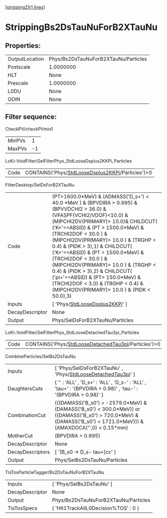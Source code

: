 [[stripping21r1 lines]](./stripping21r1-index)

# StrippingBs2DsTauNuForB2XTauNu

## Properties:

|                |                                      |
|----------------|--------------------------------------|
| OutputLocation | Phys/Bs2DsTauNuForB2XTauNu/Particles |
| Postscale      | 1.0000000                            |
| HLT            | None                                 |
| Prescale       | 1.0000000                            |
| L0DU           | None                                 |
| ODIN           | None                                 |

## Filter sequence:

CheckPV/checkPVmin1

|        |     |
|--------|-----|
| MinPVs | 1   |
| MaxPVs | -1  |

LoKi::VoidFilter/SelFilterPhys_StdLooseDsplus2KKPi_Particles

|      |                                                                                                          |
|------|----------------------------------------------------------------------------------------------------------|
| Code | CONTAINS('Phys/[StdLooseDsplus2KKPi](./stripping21r1-commonparticles-stdloosedsplus2kkpi)/Particles')\>0 |

FilterDesktop/SelDsForB2XTauNu

|                 |                                                                                                                                                                                                                                                                                                                                                                                                                                                                                                                                                                                  |
|-----------------|----------------------------------------------------------------------------------------------------------------------------------------------------------------------------------------------------------------------------------------------------------------------------------------------------------------------------------------------------------------------------------------------------------------------------------------------------------------------------------------------------------------------------------------------------------------------------------|
| Code            | (PT\>1600.0\*MeV) & (ADMASS('D_s+') \< 40.0 \*MeV ) & (BPVDIRA \> 0.995) & (BPVVDCHI2 \> 36.0) & (VFASPF(VCHI2/VDOF)\<10.0) & (MIPCHI2DV(PRIMARY)\> 10.0)& CHILDCUT( ('K+'==ABSID) & (PT \> 1500.0\*MeV) & (TRCHI2DOF \< 30.0 ) & (MIPCHI2DV(PRIMARY)\> 10.0 ) & (TRGHP \< 0.4) & (PIDK \> 3),1) & CHILDCUT( ('K+'==ABSID) & (PT \> 1500.0\*MeV) & (TRCHI2DOF \< 30.0 ) & (MIPCHI2DV(PRIMARY)\> 10.0 ) & (TRGHP \< 0.4) & (PIDK \> 3),2) & CHILDCUT( ('pi+'==ABSID) & (PT\> 150.0\*MeV) & (TRCHI2DOF \< 3.0) & (TRGHP \< 0.4) & (MIPCHI2DV(PRIMARY)\> 10.0 ) & (PIDK \< 50.0),3) |
| Inputs          | [ 'Phys/[StdLooseDsplus2KKPi](./stripping21r1-commonparticles-stdloosedsplus2kkpi)' ]                                                                                                                                                                                                                                                                                                                                                                                                                                                                                          |
| DecayDescriptor | None                                                                                                                                                                                                                                                                                                                                                                                                                                                                                                                                                                             |
| Output          | Phys/SelDsForB2XTauNu/Particles                                                                                                                                                                                                                                                                                                                                                                                                                                                                                                                                                  |

LoKi::VoidFilter/SelFilterPhys_StdLooseDetachedTau3pi_Particles

|      |                                                                                                                |
|------|----------------------------------------------------------------------------------------------------------------|
| Code | CONTAINS('Phys/[StdLooseDetachedTau3pi](./stripping21r1-commonparticles-stdloosedetachedtau3pi)/Particles')\>0 |

CombineParticles/SelBs2DsTauNu

|                  |                                                                                                                                                                            |
|------------------|----------------------------------------------------------------------------------------------------------------------------------------------------------------------------|
| Inputs           | [ 'Phys/SelDsForB2XTauNu' , 'Phys/[StdLooseDetachedTau3pi](./stripping21r1-commonparticles-stdloosedetachedtau3pi)' ]                                                    |
| DaughtersCuts    | { '' : 'ALL' , 'D_s+' : 'ALL' , 'D_s-' : 'ALL' , 'tau+' : '(BPVDIRA \> 0.98)' , 'tau-' : '(BPVDIRA \> 0.98)' }                                                             |
| CombinationCut   | (((DAMASS('B_s0') \> -2579.0\*MeV) & (DAMASS('B_s0') \< 300.0\*MeV)) or ((DAMASS('B_s0') \> 720.0\*MeV) & (DAMASS('B_s0') \< 1721.0\*MeV))) & (AMAXDOCA('',0) \< 0.15\*mm) |
| MotherCut        | (BPVDIRA \> 0.995)                                                                                                                                                         |
| DecayDescriptor  | None                                                                                                                                                                       |
| DecayDescriptors | [ '[B_s0 -\> D_s- tau+]cc' ]                                                                                                                                           |
| Output           | Phys/SelBs2DsTauNu/Particles                                                                                                                                               |

TisTosParticleTagger/Bs2DsTauNuForB2XTauNu

|                 |                                      |
|-----------------|--------------------------------------|
| Inputs          | [ 'Phys/SelBs2DsTauNu' ]           |
| DecayDescriptor | None                                 |
| Output          | Phys/Bs2DsTauNuForB2XTauNu/Particles |
| TisTosSpecs     | { 'Hlt1TrackAllL0Decision%TOS' : 0 } |
